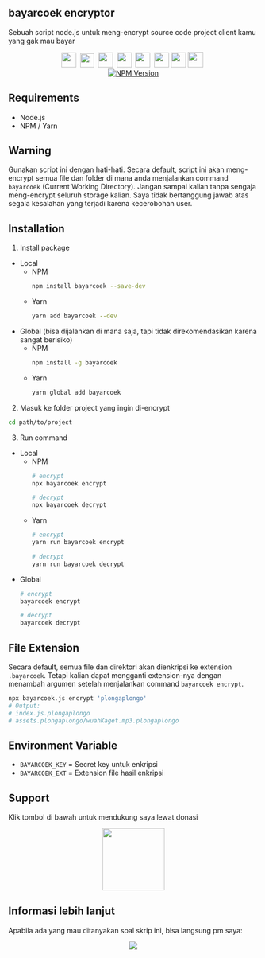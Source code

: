 ## bayarcoek encryptor
Sebuah script node.js untuk meng-encrypt source code project client kamu yang gak mau bayar

<p align=center>
  <a href="https://facebook.com/tfkhdyt142"><img height="30" src="https://upload.wikimedia.org/wikipedia/commons/5/51/Facebook_f_logo_%282019%29.svg"></a>&nbsp;
  <a href="https://twitter.com/tfkhdyt"><img height="28" src="https://upload.wikimedia.org/wikipedia/en/6/60/Twitter_Logo_as_of_2021.svg"></a>&nbsp;
  <a href="https://instagram.com/_tfkhdyt_"><img height="30" src="https://upload.wikimedia.org/wikipedia/commons/e/e7/Instagram_logo_2016.svg"></a>&nbsp;
  <a href="https://youtube.com/tfkhdyt"><img height="30" src="https://upload.wikimedia.org/wikipedia/commons/a/a0/YouTube_social_red_circle_%282017%29.svg"></a>&nbsp;
  <a href="https://t.me/tfkhdyt"><img height="30" src="https://upload.wikimedia.org/wikipedia/commons/8/83/Telegram_2019_Logo.svg"></a>&nbsp;
  <a href="https://www.linkedin.com/mwlite/in/taufik-hidayat-6793aa200"><img height="30" src="https://upload.wikimedia.org/wikipedia/commons/8/81/LinkedIn_icon.svg"></a>
  <a href="https://pddikti.kemdikbud.go.id/data_mahasiswa/QUUyNzdEMjktNDk0Ri00RTlDLUE4NzgtNkUwRDBDRjIxOUNB"><img height="30" src="https://i.postimg.cc/YSB2c3DG/1619598282440.png"></a>
  <a href="https://tfkhdyt.my.id/"><img height="31" src="https://www.svgrepo.com/show/295345/internet.svg"></a>&nbsp; <br>
  <a href="https://www.npmjs.com/package/bayarcoek"><img src="https://badge.fury.io/js/bayarcoek.svg" alt="NPM Version"/><a>
</p>

## Requirements
- Node.js
- NPM / Yarn

## Warning
Gunakan script ini dengan hati-hati.
Secara default, script ini akan meng-encrypt semua file dan folder di mana anda menjalankan command `bayarcoek` (Current Working Directory).
Jangan sampai kalian tanpa sengaja meng-encrypt seluruh storage kalian.
Saya tidak bertanggung jawab atas segala kesalahan yang terjadi karena kecerobohan user.

## Installation
1. Install package
  - Local
    - NPM 
      ```Bash
      npm install bayarcoek --save-dev
      ```
    - Yarn
      ```Bash
      yarn add bayarcoek --dev
      ```
  - Global (bisa dijalankan di mana saja, tapi tidak direkomendasikan karena sangat berisiko)
    - NPM 
      ```Bash
      npm install -g bayarcoek
      ```
    - Yarn
      ```Bash
      yarn global add bayarcoek
      ```
2. Masuk ke folder project yang ingin di-encrypt
```Bash
cd path/to/project
```
3. Run command
  - Local
    - NPM 
      ```Bash
      # encrypt
      npx bayarcoek encrypt

      # decrypt
      npx bayarcoek decrypt
      ```
    - Yarn
      ```Bash
      # encrypt
      yarn run bayarcoek encrypt

      # decrypt
      yarn run bayarcoek decrypt
      ```
  - Global
    ```Bash
    # encrypt
    bayarcoek encrypt

    # decrypt
    bayarcoek decrypt
    ```

## File Extension
Secara default, semua file dan direktori akan dienkripsi ke extension `.bayarcoek`.
Tetapi kalian dapat mengganti extension-nya dengan menambah argumen setelah menjalankan command `bayarcoek encrypt`.
```Bash
npx bayarcoek.js encrypt 'plongaplongo'
# Output:
# index.js.plongaplongo
# assets.plongaplongo/wuahKaget.mp3.plongaplongo
```

## Environment Variable
- `BAYARCOEK_KEY` = Secret key untuk enkripsi
- `BAYARCOEK_EXT` = Extension file hasil enkripsi

## Support
Klik tombol di bawah untuk mendukung saya lewat donasi

<p align="center">
  <a href="https://donate.tfkhdyt.my.id/">
    <img src="https://i.postimg.cc/jjRDbZQx/1621036430601.png" width="125px">
  </a>
</p>

## Informasi lebih lanjut
Apabila ada yang mau ditanyakan soal skrip ini, bisa langsung pm saya:
<p align=center>
<a href="https://linktr.ee/tfkhdyt" target="_blank"><img src="https://img.shields.io/badge/Contact-me-green?style=for-the-badge"/></a>
</p>
